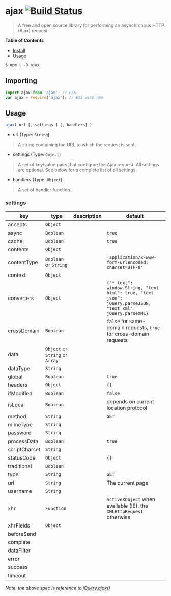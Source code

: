 # ajax [![Build Status](https://travis-ci.org/Neveres/ajax.svg?branch=master)](https://travis-ci.org/Neveres/ajax)

> A free and open source library for performing an asynchronous HTTP (Ajax) request.

**Table of Contents**

- [Install](#Install)
- [Usage](#Usage)

<a name="Install"></a>

```shell
$ npm i -D ajax
```
<a name="Usage"></a>

## Importing

```js
import ajax from 'ajax'; // ES6
var ajax = require('ajax'); // ES5 with npm
```

## Usage

```js
ajax( url [, settings ] [, handlers] )
```
- url (Type: `String`)
> A string containing the URL to which the request is sent.

- settings (Type: `Object`)
> A set of key/value pairs that configure the Ajax request. All settings are optional. See below for a complete list of all settings.

- handlers (Type: `Object`)
> A set of handler function.


### settings

| key | type | description | default |
| - | - | - | - |
| accepts | `Object` |  |  |
| async | `Boolean` | | `true` |
| cache | `Boolean` |  | `true` |
| contents | `Object` |  |  |
| contentType | `Boolean` or `String` |  | `'application/x-www-form-urlencoded; charset=UTF-8'` |
| context | `Object` |  |  |
| converters | `Object` |  | `{"* text": window.String, "text html": true, "text json": jQuery.parseJSON, "text xml": jQuery.parseXML}` |
| crossDomain | `Boolean` |  | `false` for same-domain requests, `true` for cross-domain requests |
| data | `Object` or `String` or `Array` |  |  |
| dataType | `String` |  |  |
| global | `Boolean` |  | `true` |
| headers | `Object` |  | `{}` |
| ifModified | `Boolean` |  | `false` |
| isLocal | `Boolean` |  | depends on current location protocol |
| method | `String` |  | `GET` |
| mimeType | `String` |  |  |
| password | `String` |  |  |
| processData | `Boolean` |  | `true` |
| scriptCharset | `String` |  |  |
| statusCode | `Object` |  | `{}` |
| traditional | `Boolean` |  |  |
| type | `String` |  | `GET` |
| url  | `String` |  | The current page |
| username | `String` |  |  |
| xhr | `Function` |  | `ActiveXObject` when available (IE), the `XMLHttpRequest` otherwise |
| xhrFields | `Object` |  |  |
| beforeSend |  |
| complete |  |
| dataFilter | |
| error |  |
| success |  |
| timeout |  |

*Note: the above spec is reference to [jQuery.ajax()](http://api.jquery.com/jquery.ajax/)*